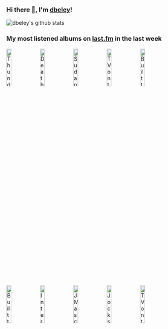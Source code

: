 ### Hi there 👋, I'm [dbeley](https://dbeley.ovh/en)!

![dbeley's github stats](https://github-readme-stats.vercel.app/api?username=dbeley)

### My most listened albums on [last.fm](https://www.last.fm/user/d_beley) in the last week

[<img src='https://lastfm.freetls.fastly.net/i/u/300x300/17311ac4702bbc6245e9ee2958630c8f.jpg' width='16%' height='16%' alt='Thundercat - Drunk'>](https://www.last.fm/music/thundercat/drunk)&nbsp;
[<img src='https://lastfm.freetls.fastly.net/i/u/300x300/3c9e7fdb97214aefca5a964c6c1240dc.jpg' width='16%' height='16%' alt='Death Grips - The Powers That B'>](https://www.last.fm/music/death%2bgrips/the%2bpowers%2bthat%2bb)&nbsp;
[<img src='https://lastfm.freetls.fastly.net/i/u/300x300/617adca361fc1e60f4150601a421fd31.jpg' width='16%' height='16%' alt='Sudan Archives - Natural Brown Prom Queen'>](https://www.last.fm/music/sudan%2barchives/natural%2bbrown%2bprom%2bqueen)&nbsp;
[<img src='https://lastfm.freetls.fastly.net/i/u/300x300/db087930279745f387dd0f892b7d6a07.png' width='16%' height='16%' alt='TV on the Radio - Dear Science'>](https://www.last.fm/music/tv%2bon%2bthe%2bradio/dear%2bscience)&nbsp;
[<img src='https://lastfm.freetls.fastly.net/i/u/300x300/3704335430eb8f80ea4e14f7e52e68a4.jpg' width='16%' height='16%' alt='Built to Spill - Ancient Melodies of the Future'>](https://www.last.fm/music/built%2bto%2bspill/ancient%2bmelodies%2bof%2bthe%2bfuture)&nbsp;
<br>
[<img src='https://lastfm.freetls.fastly.net/i/u/300x300/e729c23cdfc6cce2ea004e7fba1087bd.jpg' width='16%' height='16%' alt='Built to Spill - Perfect From Now On'>](https://www.last.fm/music/built%2bto%2bspill/perfect%2bfrom%2bnow%2bon)&nbsp;
[<img src='https://lastfm.freetls.fastly.net/i/u/300x300/55292eb15e7e442a9f40f09625d6e111.png' width='16%' height='16%' alt='Interpol - Turn on the Bright Lights'>](https://www.last.fm/music/interpol/turn%2bon%2bthe%2bbright%2blights)&nbsp;
[<img src='https://lastfm.freetls.fastly.net/i/u/300x300/af025490ffec4ca19e8305ea5459e794.png' width='16%' height='16%' alt='J Mascis - Several Shades of Why'>](https://www.last.fm/music/j%2bmascis/several%2bshades%2bof%2bwhy)&nbsp;
[<img src='https://lastfm.freetls.fastly.net/i/u/300x300/9e3123c042fb257fe1851e25400203af.png' width='16%' height='16%' alt='Jockstrap - I Love You Jennifer B'>](https://www.last.fm/music/jockstrap/i%2blove%2byou%2bjennifer%2bb)&nbsp;
[<img src='https://lastfm.freetls.fastly.net/i/u/300x300/f4eeda2a95e44dd6cdf5c6d632f3c9cc.png' width='16%' height='16%' alt='TV on the Radio - Return to Cookie Mountain'>](https://www.last.fm/music/tv%2bon%2bthe%2bradio/return%2bto%2bcookie%2bmountain)&nbsp;
<br>
